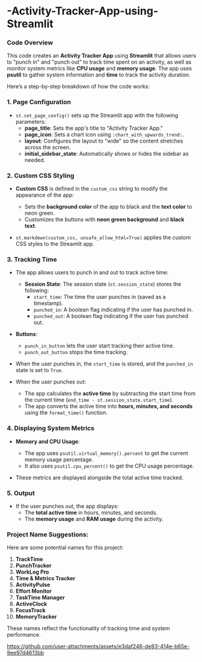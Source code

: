 # -Activity-Tracker-App-using-Streamlit


### Code Overview

This code creates an **Activity Tracker App** using **Streamlit** that allows users to "punch in" and "punch out" to track time spent on an activity, as well as monitor system metrics like **CPU usage** and **memory usage**. The app uses **psutil** to gather system information and **time** to track the activity duration.

Here’s a step-by-step breakdown of how the code works:

### 1. **Page Configuration**
- `st.set_page_config()` sets up the Streamlit app with the following parameters:
  - **page_title**: Sets the app's title to "Activity Tracker App."
  - **page_icon**: Sets a chart icon using `:chart_with_upwards_trend:`.
  - **layout**: Configures the layout to "wide" so the content stretches across the screen.
  - **initial_sidebar_state**: Automatically shows or hides the sidebar as needed.

### 2. **Custom CSS Styling**
- **Custom CSS** is defined in the `custom_css` string to modify the appearance of the app:
  - Sets the **background color** of the app to black and the **text color** to neon green.
  - Customizes the buttons with **neon green background** and **black text**.

- `st.markdown(custom_css, unsafe_allow_html=True)` applies the custom CSS styles to the Streamlit app.

### 3. **Tracking Time**
- The app allows users to punch in and out to track active time:
  - **Session State**: The session state (`st.session_state`) stores the following:
    - `start_time`: The time the user punches in (saved as a timestamp).
    - `punched_in`: A boolean flag indicating if the user has punched in.
    - `punched_out`: A boolean flag indicating if the user has punched out.
  
- **Buttons**:
  - `punch_in_button` lets the user start tracking their active time.
  - `punch_out_button` stops the time tracking.

- When the user punches in, the `start_time` is stored, and the `punched_in` state is set to `True`.
- When the user punches out:
  - The app calculates the **active time** by subtracting the start time from the current time (`end_time - st.session_state.start_time`).
  - The app converts the active time into **hours, minutes, and seconds** using the `format_time()` function.

### 4. **Displaying System Metrics**
- **Memory and CPU Usage**: 
  - The app uses `psutil.virtual_memory().percent` to get the current memory usage percentage.
  - It also uses `psutil.cpu_percent()` to get the CPU usage percentage.

- These metrics are displayed alongside the total active time tracked.

### 5. **Output**
- If the user punches out, the app displays:
  - The **total active time** in hours, minutes, and seconds.
  - The **memory usage** and **RAM usage** during the activity.

### Project Name Suggestions:
Here are some potential names for this project:
1. **TrackTime**
2. **PunchTracker**
3. **WorkLog Pro**
4. **Time & Metrics Tracker**
5. **ActivityPulse**
6. **Effort Monitor**
7. **TaskTime Manager**
8. **ActiveClock**
9. **FocusTrack**
10. **MemoryTracker**

These names reflect the functionality of tracking time and system performance.


https://github.com/user-attachments/assets/e3daf246-de83-414e-b65e-9ee97d4613bb




